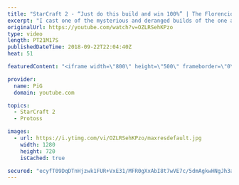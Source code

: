 ```yaml
---
title: "StarCraft 2 - “Just do this build and win 100%” | The Florencio Files #21"
excerpt: "I cast one of the mysterious and deranged builds of the one and only Florencio, the dude that invented the proxy nexus recall rush  -- Watch live at https://www.twitch.tv/x5_pig"
originalUrl: https://youtube.com/watch?v=OZLRSehKPzo
type: video
length: PT21M17S
publishedDateTime: 2018-09-22T22:04:40Z
heat: 51

featuredContent: "<iframe width=\"800\" height=\"500\" frameborder=\"0\" src=\"https://www.youtube.com/embed/OZLRSehKPzo\" allow=\"accelerometer; autoplay; encrypted-media; gyroscope; picture-in-picture\" allowfullscreen></iframe>"

provider:
  name: PiG
  domain: youtube.com

topics:
  - StarCraft 2
  - Protoss

images:
  - url: https://i.ytimg.com/vi/OZLRSehKPzo/maxresdefault.jpg
    width: 1280
    height: 720
    isCached: true

secured: "ecyfT09DqDTnHjzwk1FUR+VxE31/MFR0gXxAbI8t7wVE7c/5dmAgkwHNgJh3aJgsPD+F+I0VblTrTgXAK4fiGlezcGEHrt4gkAxv4vm/W3FC5Mj9Mw3eNYm98yxryXw8TELsWzmJQ62aIfIA67HGy8K77pvmtY4Q+qbgcmTuYxTcC25PgW7FjmUBNw3bXNgEnCmNTPhG88Lx8cxHkRHafkXD66S/3lPLE6S380P3m8NfbZ3qlQiAttRY94ZKgmDGl9KN25gEj/7mE5sV2nQpRjQCBJ1xwOlFeigk6JYkqEg5lci5pv83rcwPmKYJcZL447UGtVobCI+R+M+9FedrdlkJSIy1PqG3eCeZGEkIzYKKa2UcFM8+KnvqkMpbq+zksRDriw7waM3DepQ8+rjl/Hd9GoLKv+dPR3Urt8/BFJY=;BqATfpJnzDxsw37nwTdcBA=="
---
```


